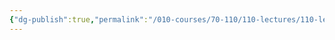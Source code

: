 ```yaml
---
{"dg-publish":true,"permalink":"/010-courses/70-110/110-lectures/110-lecture-7/","dgHomeLink":true,"dgPassFrontmatter":false,"dgShowBacklinks":true,"dgShowLocalGraph":true,"dgShowInlineTitle":false}
---
```


